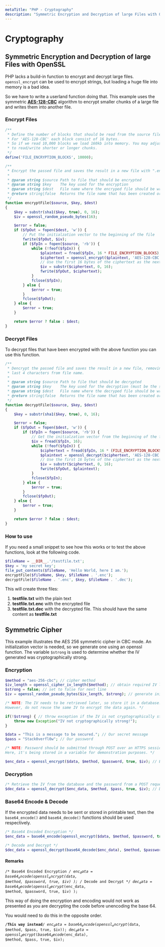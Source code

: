 ```yaml
---
metaTitle: "PHP - Cryptography"
description: "Symmetric Encryption and Decryption of large Files with OpenSSL, Symmetric Cipher"
---
```


# Cryptography



## Symmetric Encryption and Decryption of large Files with OpenSSL


PHP lacks a build-in function to encrypt and decrypt large files. `openssl_encrypt` can be used to encrypt strings, but loading a huge file into memory is a bad idea.

So we have to write a userland function doing that. This example uses the symmetric [**AES-128-CBC**](http://stackoverflow.com/a/33124706/1119601) algorithm to encrypt smaller chunks of a large file and writes them into another file.

### Encrypt Files

```php
/**
 * Define the number of blocks that should be read from the source file for each chunk.
 * For 'AES-128-CBC' each block consist of 16 bytes.
 * So if we read 10,000 blocks we load 160kb into memory. You may adjust this value
 * to read/write shorter or longer chunks.
 */
define('FILE_ENCRYPTION_BLOCKS', 10000);

/**
 * Encrypt the passed file and saves the result in a new file with ".enc" as suffix.
 * 
 * @param string $source Path to file that should be encrypted
 * @param string $key    The key used for the encryption
 * @param string $dest   File name where the encryped file should be written to.
 * @return string|false  Returns the file name that has been created or FALSE if an error occured
 */
function encryptFile($source, $key, $dest)
{
    $key = substr(sha1($key, true), 0, 16);
    $iv = openssl_random_pseudo_bytes(16);

    $error = false;
    if ($fpOut = fopen($dest, 'w')) {
        // Put the initialzation vector to the beginning of the file
        fwrite($fpOut, $iv);
        if ($fpIn = fopen($source, 'rb')) {
            while (!feof($fpIn)) {
                $plaintext = fread($fpIn, 16 * FILE_ENCRYPTION_BLOCKS);
                $ciphertext = openssl_encrypt($plaintext, 'AES-128-CBC', $key, OPENSSL_RAW_DATA, $iv);
                // Use the first 16 bytes of the ciphertext as the next initialization vector
                $iv = substr($ciphertext, 0, 16);
                fwrite($fpOut, $ciphertext);
            }
            fclose($fpIn);
        } else {
            $error = true;
        }
        fclose($fpOut);
    } else {
        $error = true;
    }

    return $error ? false : $dest;
}

```

### Decrypt Files

To decrypt files that have been encrypted with the above function you can use this function.

```php
/**
 * Dencrypt the passed file and saves the result in a new file, removing the
 * last 4 characters from file name.
 * 
 * @param string $source Path to file that should be decrypted
 * @param string $key    The key used for the decryption (must be the same as for encryption)
 * @param string $dest   File name where the decryped file should be written to.
 * @return string|false  Returns the file name that has been created or FALSE if an error occured
 */
function decryptFile($source, $key, $dest)
{
    $key = substr(sha1($key, true), 0, 16);

    $error = false;
    if ($fpOut = fopen($dest, 'w')) {
        if ($fpIn = fopen($source, 'rb')) {
            // Get the initialzation vector from the beginning of the file
            $iv = fread($fpIn, 16);
            while (!feof($fpIn)) {
                $ciphertext = fread($fpIn, 16 * (FILE_ENCRYPTION_BLOCKS + 1)); // we have to read one block more for decrypting than for encrypting
                $plaintext = openssl_decrypt($ciphertext, 'AES-128-CBC', $key, OPENSSL_RAW_DATA, $iv);
                // Use the first 16 bytes of the ciphertext as the next initialization vector
                $iv = substr($ciphertext, 0, 16);
                fwrite($fpOut, $plaintext);
            }
            fclose($fpIn);
        } else {
            $error = true;
        }
        fclose($fpOut);
    } else {
        $error = true;
    }

    return $error ? false : $dest;
}

```

### How to use

If you need a small snippet to see how this works or to test the above functions, look at the following code.

```php
$fileName = __DIR__.'/testfile.txt';
$key = 'my secret key';
file_put_contents($fileName, 'Hello World, here I am.');
encryptFile($fileName, $key, $fileName . '.enc');
decryptFile($fileName . '.enc', $key, $fileName . '.dec');

```

This will create three files:

1. **testfile.txt** with the plain text
1. **testfile.txt.enc** with the encrypted file
1. **testfile.txt.dec** with the decrypted file. This should have the same content as **testfile.txt**



## Symmetric Cipher


This example illustrates the AES 256 symmetric cipher in CBC mode. An initialization vector is needed, so we generate one using an openssl function. The variable `$strong` is used to determine whether the IV generated was cryptographically strong.

### Encryption

```php
$method = "aes-256-cbc"; // cipher method
$iv_length = openssl_cipher_iv_length($method); // obtain required IV length
$strong = false; // set to false for next line
$iv = openssl_random_pseudo_bytes($iv_length, $strong); // generate initialization vector

/* NOTE: The IV needs to be retrieved later, so store it in a database.
However, do not reuse the same IV to encrypt the data again. */

if(!$strong) { // throw exception if the IV is not cryptographically strong
    throw new Exception("IV not cryptographically strong!");
}

$data = "This is a message to be secured."; // Our secret message
$pass = "Stack0verfl0w"; // Our password

/* NOTE: Password should be submitted through POST over an HTTPS session.
Here, it's being stored in a variable for demonstration purposes. */

$enc_data = openssl_encrypt($data, $method, $password, true, $iv); // Encrypt

```

### Decryption

```php
/* Retrieve the IV from the database and the password from a POST request */
$dec_data = openssl_decrypt($enc_data, $method, $pass, true, $iv); // Decrypt

```

### Base64 Encode & Decode

If the encrypted data needs to be sent or stored in printable text, then the `base64_encode()` and `base64_decode()` functions should be used respectively.

```php
/* Base64 Encoded Encryption */
$enc_data = base64_encode(openssl_encrypt($data, $method, $password, true, $iv));

/* Decode and Decrypt */
$dec_data = openssl_decrypt(base64_decode($enc_data), $method, $password, true, $iv);

```



#### Remarks


<code>/* Base64 Encoded Encryption <em>/
$enc_data = base64_encode( openssl_encrypt($data, $method, $password, true, $iv) );
/</em> Decode and Decrypt */
$dec_data = base64_decode( openssl_decrypt($enc_data, $method, $password, true, $iv) );
</code>

This way of doing the encryption and encoding would not work as presented as you are decrypting the code before unencoding the base 64.

You would need to do this in the opposite order.

<code>/**This way instead**/
$enc_data=base64_encode(openssl_encrypt($data, $method, $pass, true, $iv));
$dec_data=openssl_decrypt(base64_decode($enc_data), $method, $pass, true, $iv);
</code>

